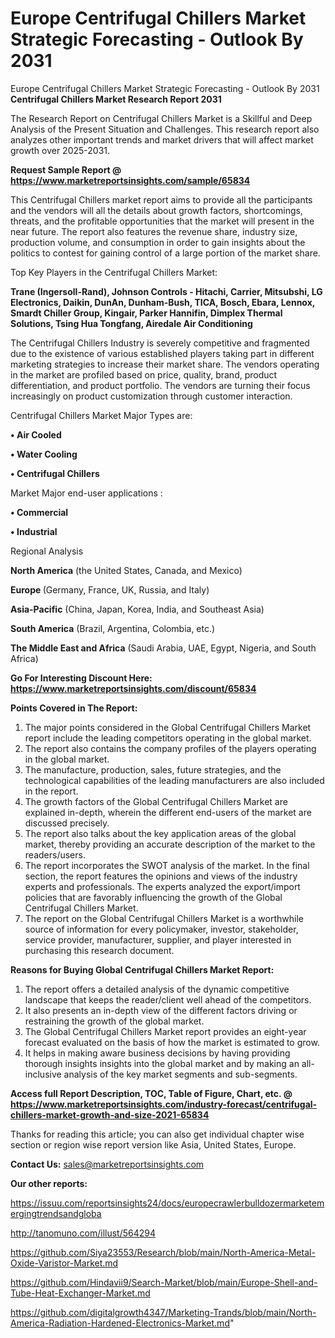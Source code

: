 # Europe Centrifugal Chillers Market Strategic Forecasting - Outlook By 2031
 Europe Centrifugal Chillers Market Strategic Forecasting - Outlook By 2031
<strong>Centrifugal Chillers Market Research Report 2031</strong>

The Research Report on Centrifugal Chillers Market is a Skillful and Deep Analysis of the Present Situation and Challenges. This research report also analyzes other important trends and market drivers that will affect market growth over 2025-2031.

<strong>Request Sample Report @ <a href=https://www.marketreportsinsights.com/sample/65834>https://www.marketreportsinsights.com/sample/65834</a></strong>

This Centrifugal Chillers market report aims to provide all the participants and the vendors will all the details about growth factors, shortcomings, threats, and the profitable opportunities that the market will present in the near future. The report also features the revenue share, industry size, production volume, and consumption in order to gain insights about the politics to contest for gaining control of a large portion of the market share.

Top Key Players in the Centrifugal Chillers Market:

<strong>Trane (Ingersoll-Rand), Johnson Controls - Hitachi, Carrier, Mitsubshi, LG Electronics, Daikin, DunAn, Dunham-Bush, TICA, Bosch, Ebara, Lennox, Smardt Chiller Group, Kingair, Parker Hannifin, Dimplex Thermal Solutions, Tsing Hua Tongfang, Airedale Air Conditioning</strong>

The Centrifugal Chillers Industry is severely competitive and fragmented due to the existence of various established players taking part in different marketing strategies to increase their market share. The vendors operating in the market are profiled based on price, quality, brand, product differentiation, and product portfolio. The vendors are turning their focus increasingly on product customization through customer interaction.

Centrifugal Chillers Market Major Types are:

<strong>• Air Cooled

• Water Cooling

• Centrifugal Chillers</strong>

Market Major end-user applications :

<strong>• Commercial

• Industrial</strong>

Regional Analysis

</u><strong><b>North America</b></strong> (the United States, Canada, and Mexico)

<strong><b>Europe </b></strong>(Germany, France, UK, Russia, and Italy)

<strong><b>Asia-Pacific</b></strong> (China, Japan, Korea, India, and Southeast Asia)

<strong><b>South America</b></strong> (Brazil, Argentina, Colombia, etc.)

<strong><b>The Middle East and Africa</b></strong> (Saudi Arabia, UAE, Egypt, Nigeria, and South Africa)

<strong>Go For Interesting Discount Here: <a href=https://www.marketreportsinsights.com/discount/65834>https://www.marketreportsinsights.com/discount/65834</a></strong>

<strong>Points Covered in The Report:</strong>
<ol>
  <li>The major points considered in the Global Centrifugal Chillers Market report include the leading competitors operating in the global market.</li>
  <li>The report also contains the company profiles of the players operating in the global market.</li>
  <li>The manufacture, production, sales, future strategies, and the technological capabilities of the leading manufacturers are also included in the report.</li>
  <li>The growth factors of the Global Centrifugal Chillers Market are explained in-depth, wherein the different end-users of the market are discussed precisely.</li>
  <li>The report also talks about the key application areas of the global market, thereby providing an accurate description of the market to the readers/users.</li>
  <li>The report incorporates the SWOT analysis of the market. In the final section, the report features the opinions and views of the industry experts and professionals. The experts analyzed the export/import policies that are favorably influencing the growth of the Global Centrifugal Chillers Market.</li>
  <li>The report on the Global Centrifugal Chillers Market is a worthwhile source of information for every policymaker, investor, stakeholder, service provider, manufacturer, supplier, and player interested in purchasing this research document.</li>
</ol>
<strong>Reasons for Buying Global Centrifugal Chillers Market Report:</strong>

<ol>
  <li>The report offers a detailed analysis of the dynamic competitive landscape that keeps the reader/client well ahead of the competitors.</li>
  <li>It also presents an in-depth view of the different factors driving or restraining the growth of the global market.</li>
  <li>The Global Centrifugal Chillers Market report provides an eight-year forecast evaluated on the basis of how the market is estimated to grow.</li>
  <li>It helps in making aware business decisions by having providing thorough insights insights into the global market and by making an all-inclusive analysis of the key market segments and sub-segments.</li>
</ol>
<strong>Access full Report Description, TOC, Table of Figure, Chart, etc. @ <a href=https://www.marketreportsinsights.com/industry-forecast/centrifugal-chillers-market-growth-and-size-2021-65834>https://www.marketreportsinsights.com/industry-forecast/centrifugal-chillers-market-growth-and-size-2021-65834</a></strong>


Thanks for reading this article; you can also get individual chapter wise section or region wise report version like Asia, United States, Europe.

<strong>Contact Us:</strong>
sales@marketreportsinsights.com

<strong>Our other reports:</strong>

<a href=https://issuu.com/reportsinsights24/docs/europecrawlerbulldozermarketemergingtrendsandgloba>https://issuu.com/reportsinsights24/docs/europecrawlerbulldozermarketemergingtrendsandgloba</a>

<a href=http://tanomuno.com/illust/564294>http://tanomuno.com/illust/564294</a>

<a href=https://github.com/Siya23553/Research/blob/main/North-America-Metal-Oxide-Varistor-Market.md>https://github.com/Siya23553/Research/blob/main/North-America-Metal-Oxide-Varistor-Market.md</a>

<a href=https://github.com/Hindavii9/Search-Market/blob/main/Europe-Shell-and-Tube-Heat-Exchanger-Market.md>https://github.com/Hindavii9/Search-Market/blob/main/Europe-Shell-and-Tube-Heat-Exchanger-Market.md</a>

<a href=https://github.com/digitalgrowth4347/Marketing-Trands/blob/main/North-America-Radiation-Hardened-Electronics-Market.md>https://github.com/digitalgrowth4347/Marketing-Trands/blob/main/North-America-Radiation-Hardened-Electronics-Market.md</a>"
